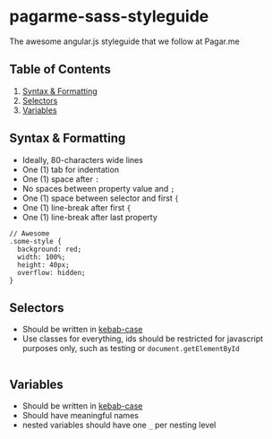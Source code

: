 # pagarme-sass-styleguide
The awesome angular.js styleguide that we follow at Pagar.me

## Table of Contents

  1. [Syntax & Formatting](#syntax--formatting)
  1. [Selectors](#selectors)
  1. [Variables](#variables)

## Syntax & Formatting

* Ideally, 80-characters wide lines
* One (1) tab for indentation
* One (1) space after `:`
* No spaces between property value and `;`
* One (1) space between selector and first `{`
* One (1) line-break after first `{`
* One (1) line-break after last property

```
// Awesome
.some-style {
  background: red;
  width: 100%;
  height: 40px;
  overflow: hidden;
}
```

## Selectors

* Should be written in [kebab-case](http://c2.com/cgi/wiki?KebabCase)
* Use classes for everything, ids should be restricted for javascript purposes only, such as testing or `document.getElementById`
 
```
```
 
## Variables

* Should be written in [kebab-case](http://c2.com/cgi/wiki?KebabCase)
* Should have meaningful names
* nested variables should have one `_` per nesting level
